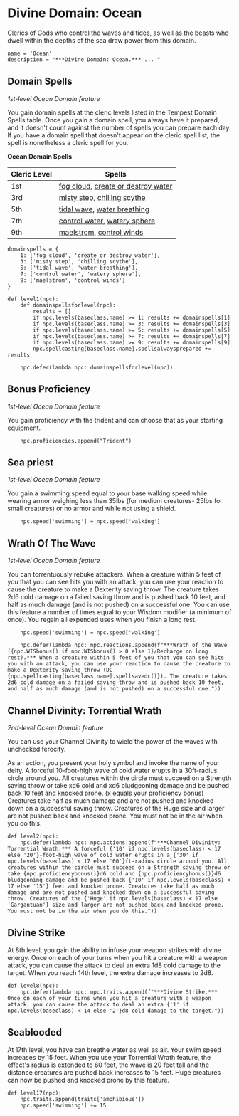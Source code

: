 # Divine Domain: Ocean
Clerics of Gods who control the waves and tides, as well as the beasts who dwell within the depths of the sea draw power from this domain.

```
name = 'Ocean'
description = "***Divine Domain: Ocean.*** ... "
```

## Domain Spells
*1st-level Ocean Domain feature*

You gain domain spells at the cleric levels listed in the Tempest Domain Spells table. Once you gain a domain spell, you always have it prepared, and it doesn't count against the number of spells you can prepare each day. If you have a domain spell that doesn't appear on the cleric spell list, the spell is nonetheless a cleric spell for you.

**Ocean Domain Spells**

Cleric Level | Spells
------------ | ------
1st	| [fog cloud](../../Magic/Spells/fog-cloud.md), [create or destroy water](../../Magic/Spells/create-or-destroy-water.md) 
3rd	| [misty step](../../Magic/Spells/misty-step.md), [chilling scythe](../../Magic/Spells/chilling-scythe.md)
5th	| [tidal wave](../../Magic/Spells/tidal-wave.md), [water breathing](../../Magic/Spells/water-breathing.md)
7th	| [control water](../../Magic/Spells/control-weather.md), [watery sphere](../../Magic/Spells/watery-sphere.md)
9th	| [maelstrom](../../Magic/Spells/maelstrom.md), [control winds](../../Magic/Spells/control-winds.md)

```
domainspells = {
    1: ['fog cloud', 'create or destroy water'],
    3: ['misty step', 'chilling scythe'],
    5: ['tidal wave', 'water breathing'],
    7: ['control water', 'watery sphere'],
    9: ['maelstrom', 'control winds']
}

def level1(npc):
    def domainspellsforlevel(npc):
        results = []
        if npc.levels(baseclass.name) >= 1: results += domainspells[1]
        if npc.levels(baseclass.name) >= 3: results += domainspells[3]
        if npc.levels(baseclass.name) >= 5: results += domainspells[5]
        if npc.levels(baseclass.name) >= 7: results += domainspells[7]
        if npc.levels(baseclass.name) >= 9: results += domainspells[9]
        npc.spellcasting[baseclass.name].spellsalwaysprepared += results

    npc.defer(lambda npc: domainspellsforlevel(npc))
```

## Bonus Proficiency
*1st-level Ocean Domain feature*

You gain proficiency with the trident and can choose that as your starting equipment.

```
    npc.proficiencies.append("Trident")
```

## Sea priest
*1st-level Ocean Domain feature*

You gain a swimming speed equal to your base walking speed while wearing armor weighing less than 35lbs (for medium creatures- 25lbs for small creatures) or no armor and while not using a shield.

```
    npc.speed['swimming'] = npc.speed['walking']
```

## Wrath Of The Wave
*1st-level Ocean Domain feature*

You can torrentuously rebuke attackers. When a creature within 5 feet of you that you can see hits you with an attack, you can use your reaction to cause the creature to make a Dexterity saving throw. The creature takes 2d6 cold damage on a failed saving throw and is pushed back 10 feet, and half as much damage (and is not pushed) on a successful one. You can use this feature a number of times equal to your Wisdom modifier (a minimum of once). You regain all expended uses when you finish a long rest.

```
    npc.speed['swimming'] = npc.speed['walking']

    npc.defer(lambda npc: npc.reactions.append(f"***Wrath of the Wave ({npc.WISbonus() if npc.WISbonus() > 0 else 1}/Recharge on long rest).*** When a creature within 5 feet of you that you can see hits you with an attack, you can use your reaction to cause the creature to make a Dexterity saving throw (DC {npc.spellcasting[baseclass.name].spellsavedc()}). The creature takes 2d6 cold damage on a failed saving throw and is pushed back 10 feet, and half as much damage (and is not pushed) on a successful one."))
```

## Channel Divinity: Torrential Wrath
*2nd-level Ocean Domain feature*

You can use your Channel Divinity to wield the power of the waves with unchecked ferocity.

As an action, you present your holy symbol and invoke the name of your deity. A forceful 10-foot-high wave of cold water erupts in a 30ft-radius circle around you. All creatures within the circle must succeed on a Strength saving throw or take xd6 cold and xd6 bludgeoning damage and be pushed back 10 feet and knocked prone. (x equals your proficiency bonus) Creatures take half as much damage and are not pushed and knocked down on a successful saving throw. Creatures of the Huge size and larger are not pushed back and knocked prone. You must not be in the air when you do this.

```
def level2(npc):
    npc.defer(lambda npc: npc.actions.append(f"***Channel Divinity: Torrential Wrath.*** A forceful {'10' if npc.levels(baseclass) < 17 else '20'}-foot-high wave of cold water erupts in a {'30' if npc.levels(baseclass) < 17 else '60'}ft-radius circle around you. All creatures within the circle must succeed on a Strength saving throw or take {npc.proficiencybonus()}d6 cold and {npc.proficiencybonus()}d6 bludgeoning damage and be pushed back {'10' if npc.levels(baseclass) < 17 else '15'} feet and knocked prone. Creatures take half as much damage and are not pushed and knocked down on a successful saving throw. Creatures of the {'Huge' if npc.levels(baseclass) < 17 else 'Gargantuan'} size and larger are not pushed back and knocked prone. You must not be in the air when you do this."))
```

## Divine Strike
At 8th level, you gain the ability to infuse your weapon strikes with divine energy. Once on each of your turns when you hit a creature with a weapon attack, you can cause the attack to deal an extra 1d8 cold damage to the target. When you reach 14th level, the extra damage increases to 2d8.

```
def level8(npc):
    npc.defer(lambda npc: npc.traits.append(f"***Divine Strike.*** Once on each of your turns when you hit a creature with a weapon attack, you can cause the attack to deal an extra {'1' if npc.levels(baseclass) < 14 else '2'}d8 cold damage to the target."))
```

## Seablooded
At 17th level, you have can breathe water as well as air. Your swim speed increases by 15 feet. When you use your Torrential Wrath feature, the effect's radius is extended to 60 feet, the wave is 20 feet tall and the distance creatures are pushed back increases to 15 feet. Huge creatures can now be pushed and knocked prone by this feature.

```
def level17(npc):
    npc.traits.append(traits['amphibious'])
    npc.speed['swimming'] += 15
```
